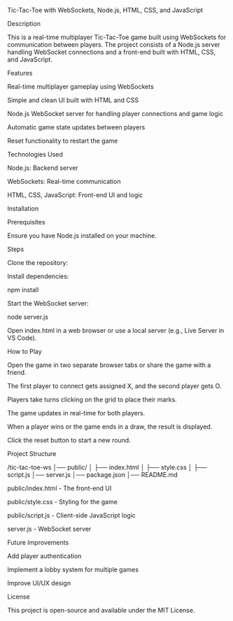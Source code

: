 Tic-Tac-Toe with WebSockets, Node.js, HTML, CSS, and JavaScript

Description

This is a real-time multiplayer Tic-Tac-Toe game built using WebSockets for communication between players. The project consists of a Node.js server handling WebSocket connections and a front-end built with HTML, CSS, and JavaScript.

Features

Real-time multiplayer gameplay using WebSockets

Simple and clean UI built with HTML and CSS

Node.js WebSocket server for handling player connections and game logic

Automatic game state updates between players

Reset functionality to restart the game

Technologies Used

Node.js: Backend server

WebSockets: Real-time communication

HTML, CSS, JavaScript: Front-end UI and logic

Installation

Prerequisites

Ensure you have Node.js installed on your machine.

Steps

Clone the repository:


Install dependencies:

npm install

Start the WebSocket server:

node server.js

Open index.html in a web browser or use a local server (e.g., Live Server in VS Code).

How to Play

Open the game in two separate browser tabs or share the game with a friend.

The first player to connect gets assigned X, and the second player gets O.

Players take turns clicking on the grid to place their marks.

The game updates in real-time for both players.

When a player wins or the game ends in a draw, the result is displayed.

Click the reset button to start a new round.

Project Structure

/tic-tac-toe-ws
│── public/
│   ├── index.html
│   ├── style.css
│   ├── script.js
│── server.js
│── package.json
│── README.md

public/index.html - The front-end UI

public/style.css - Styling for the game

public/script.js - Client-side JavaScript logic

server.js - WebSocket server

Future Improvements

Add player authentication

Implement a lobby system for multiple games

Improve UI/UX design

License

This project is open-source and available under the MIT License.

